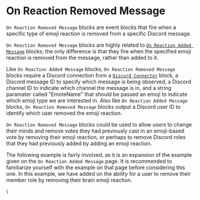 # On Reaction Removed Message

`On Reaction Removed Message` blocks are event blocks that fire when a specific type of emoji reaction is removed from a specific Discord message.

`On Reaction Removed Message` blocks are highly related to [`On Reaction Added Message`](on-reaction-added-message.md) blocks; the only difference is that they fire when the specified emoji reaction is removed from the message, rather than added to it.

Like `On Reaction Added Message` blocks, `On Reaction Removed Message` blocks require a Discord connection from a [`Discord Connector`](discord-connector.md) block, a Discord message ID to specify which message is being observed, a Discord channel ID to indicate which channel the message is in, and a string paramater called "EmoteName" that should be passed an emoji to indicate which emoji type we are interested in. Also like `On Reaction Added Message` blocks, `On Reaction Removed Message` blocks output a Discord user ID to identify which user removed the emoji reaction.

`On Reaction Removed Message` blocks could be used to allow users to change their minds and remove votes they had previously cast in an emoji-based vote by removing their emoji reaction, or perhaps to remove Discord roles that they had previously added by adding an emoji reaction.

The following example is fairly involved, as it is an expansion of the example given on the `On Reaction Added Message` page. It is recommended to familiarize yourself with the example on that page before considering this one. In this example, we have added on the ability for a user to remove their member role by removing their brain emoji reaction.

\


<figure><img src="https://i.imgur.com/lGfVTOf.png" alt=""><figcaption></figcaption></figure>
